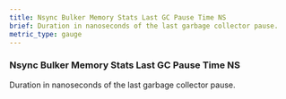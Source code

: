 ```yaml
---
title: Nsync Bulker Memory Stats Last GC Pause Time NS
brief: Duration in nanoseconds of the last garbage collector pause.
metric_type: gauge
---
```


### Nsync Bulker Memory Stats Last GC Pause Time NS

Duration in nanoseconds of the last garbage collector pause.